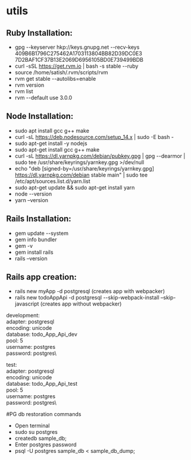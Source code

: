 # utils
## Ruby Installation:
* gpg --keyserver hkp://keys.gnupg.net --recv-keys 409B6B1796C275462A1703113804BB82D39DC0E3 7D2BAF1CF37B13E2069D6956105BD0E739499BDB
* curl -sSL https://get.rvm.io | bash -s stable --ruby
* source /home/satish/.rvm/scripts/rvm
* rvm get stable --autolibs=enable
* rvm version
* rvm list
* rvm --default use 3.0.0

## Node Installation:
* sudo apt install gcc g++ make
* curl -sL https://deb.nodesource.com/setup_14.x | sudo -E bash -
* sudo apt-get install -y nodejs
* sudo apt-get install gcc g++ make
* curl -sL https://dl.yarnpkg.com/debian/pubkey.gpg | gpg --dearmor | sudo tee /usr/share/keyrings/yarnkey.gpg >/dev/null
* echo "deb [signed-by=/usr/share/keyrings/yarnkey.gpg] https://dl.yarnpkg.com/debian stable main" | sudo tee /etc/apt/sources.list.d/yarn.list
* sudo apt-get update && sudo apt-get install yarn
* node --version
* yarn –version

## Rails Installation:
* gem update --system
* gem info bundler
* gem -v
* gem install rails
* rails –version


## Rails app creation: 
* rails new myApp -d postgresql (creates app with webpacker)
* rails new todoAppApi -d postgresql --skip-webpack-install –skip-javascript (creates app without webpacker)

development:\
  adapter: postgresql\
  encoding: unicode\
  database: todo_App_Api_dev\
  pool: 5\
  username: postgres\
  password: postgres\

test:\
  adapter: postgresql\
  encoding: unicode\
  database: todo_App_Api_test\
  pool: 5\
  username: postgres\
  password: postgres\

#PG db restoration commands
* Open terminal
* sudo su postgres
* createdb sample_db;
* Enter postgres password
* psql -U postgres sample_db < sample_db_dump;


